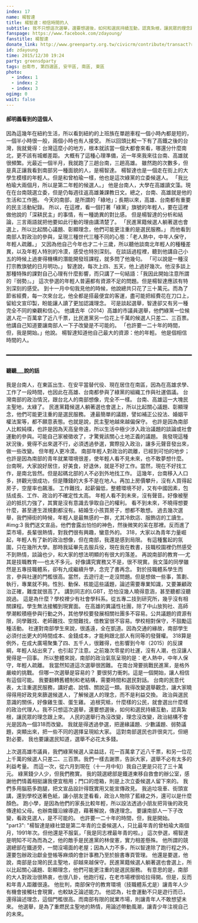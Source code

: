 ```yaml
---
index: 17
name: 楊智達
title: 楊智達：相信時間的人
subtitle: 我不只想這次選舉，還要想選後，如何和選民持續互動，認真紮根，讓民眾的理念跟上來。
fanspage: https://www.facebook.com/zdayoung/
fanstitle: 楊智達
donate_link: http://www.greenparty.org.tw/civicrm/contribute/transact?reset=1&id=27
id: zdayoung
time: 2015/12/30 19:24
party: greensdparty
tags: 台南市, 第四選區, 安平區, 南區, 東區
photo:
  - index: 1
  - index: 2
  - index: 3
ogimg: 0
wait: false
---
```

#### 郝明義看到的這個人

因為這幾年在紐約生活，所以看到紐約的上班族在單趟車程一個小時內都是短的，一個半小時很一般，兩個小時也有人接受。
 所以回頭比較一下有了高鐵之後的台灣，我就覺得：台灣這麼小的地方，根本就該當一個大都會來看，哪還分什麼南北，更不該有城鄉差距。
 大概有了這種心理準備，近一年來我來往台南、高雄就很頻繁。光最近一個半月，我就跑了三趟台南，三趟高雄。
 雖然跑的次數多，但是真正讓我看到南部另一種面貌的人，是楊智達。
 楊智達也是一個走在街上的大學生模樣的年輕人。但是和曾柏瑜一樣，他也是這次綠黨的立委候選人。
 「我比柏瑜大兩個月，所以是第二年輕的候選人。」
 他是台南人，大學在高雄讀文藻。現在在台南競選立委，但是仍每週往返高雄兼課教日文。總之，台南、高雄就是他的生活和工作圈。
 今天的南部，是所謂的「綠地」；長期以來，高雄、台南都有重要的民主活動紀錄。
 所以，在這裡，看一個打著「綠黨」旗號的年輕人，要在這裡做他說的「深耕民主」的事情，有一種詭異的對比感。
 但是楊智達的分析和結論，三言兩語就把他要如此行動的理由講清楚了。
 「民進黨籍候選人躺著選也會選上，所以比起關心議題、彰顯理念，他們可能更注重的是選民服務。」
 而他看到南部人對政治的參與，呈現三種世代三種不同的心態：「老人熱中，中年人保守，年輕人疏離。」
 又因為他自己今年也才二十三歲，所以聽他談南北年輕人的種種差異，以及年輕人特別的冷漠，感受也特別深刻。
 在談話過程裡，聽到他講自己小五的時候上過麥得機構的潛能開發班課程，就多問了他幾句。
 「可以說是一種沒打宗教旗號的日月明功。」
 智達說，每次上四、五天，他上過好幾次。他沒多談上那種特殊的課對自己心理有什麼影響，而只講了一句結語：「我因此開始注意所謂的『弱勢』。」
 這次參選的年輕人普遍都有資源不足的問題。但是楊智達應該有特別深刻的感受。
 到十一月中旬我見他的時候，他說總共只花了三十萬元。而為了節省經費，每一次來台北，他全都是搭最便宜的客運，盡可能把經費花在刀口上，留給文宣印製，盼能讓人讀了更加認識理念。
 可是談起選舉，智達卻又有另一種完全不同的樂觀和信心。
 他講去年（2014）高雄的市議員選舉，他們綠黨一位候選人花一百萬拿了近八千票，比民進黨另一位花上千萬的候選人只差二、三百票。
 他講自己知道要讓南部人一下子改變是不可能的。
 「也許要一二十年的時間，但，我是開始。」他說。
 楊智達知道他自己最大的資源：他的年輕。
 他是個相信時間的人。

<hr style="border:1px dashed black;margin-bottom:30px;margin-top:30px;">

#### 聽聽___說的話
 我是台南人，在東區出生、在安平當替代役、現在居住在南區，因為在高雄求學、工作了一段時間，也因此在高雄、台南都參與了綠黨的組織工作與社運倡議。
 台灣南部的政治情況，跟台北人的南部想像，完全不一樣。
 台南、高雄這一大塊民主聖地，太綠了。
 民進黨籍候選人躺著選也會選上，所以比起關心議題、彰顯理念，他們可能更注重的是選民服務。
 連最簡單的議題，譬如補正公投法、婚姻平權法案等，都不願意表態。也就是說，民主聖地越來越偏保守。
 也許是因為南部人比較純樸，也許是因為天高皇帝遠，所以生活中極少涉入政治議題的談論或社會運動的參與。可能自己家被徵收了，才驚覺該關心土地正義的議題。
 我發現這種狀況後，覺得不出來選不行，必須透過參選，實際投入政治，讓多元聲音發出來，做一些改變。
 但年輕人更冷漠。
 南部年輕人對政治的疏離，已經到可怕的地步；也許是因為南部的青年就業環境很差，使年輕人看不見未來，也不敢夢想什麼。
 台南啊，大家說好居住，好美食，好退休，就是不好工作。當然，現在不好找工作，是南北皆然。但是起碼北部的人不必到外地找工作。
 這幾年，台南移入人口多，拼觀光很成功，但是賺錢的大多不是在地人。再加上房價攀升，沒有人買得起房子，空屋率也飆漲。
 工作難找，起薪偏低，整體環境不好，又有中國因素，包括成長、工作、政治的不確定性太高。
 年輕人看不到未來，沒有聲音。好像被壓迫的抵抗力強了，其實是沒有意識去爭取自己的權利。
 看不到未來，不曉得想要什麼，甚至連生涯規劃都沒有。結婚生小孩買房子，想都不敢想。
 過去幾次選舉，我們掃街的時候，年輕人是最無感的一群，尤其冷飲店、服飾店的工讀生。
 #img:3
 我們送文宣品，他們會露出怕怕的神色，然後微笑的呆在那裡。反而進了菜市場，長輩很熱情，對我們很有興趣，蠻意外的。
 318，大家以為青年力量崛起，年輕人有了新的政治想像，但在南部，我還是感到局限。
 有這種奮起的氛圍，只在幾所大學。那時我延畢先去服兵役，現在我在教書，技職校園裡仍然感受不到熱情，談論也少，和大家的想法明顯的有很大的落差。
 再說南部的教育──尤其是技職教育──也太不多元。好像講究實務又不是，很不現實。我文藻的同學雖然是五專技職體系，卻有九成繼續升學，念完了書再念。
 對於技職體系學生而言，參與社運的門檻很高。當然，去遊行走一走沒問題。但是想做一些事，策劃、執行，專業就不夠。性別、動保、核能這些議題，論述需要專業知識，又要兼顧政治正確，難度就很高了。
 講到同志的LGBT，恐怕沒幾人曉得意涵，甚至聽都沒聽說過。
 這是為什麼？學校裡少有社會學科系。從五專二技到研究所，幾乎沒有相關課程。學生無法接觸到現實面。
 在高雄的異議性社團，除了中山放狗社、高師學潮較積極參與行動之外，其他學校要發展相關社團多不容易。公共議題的資源有限，同學難找、老師難找、空間難找，借教室很不容易。學校相對保守，不鼓勵這種活動。
 社運對南部學生來說，很遙遠，全在凱道。因為交通的緣故，南部學生必須付出更大的時間成本、金錢成本，才能夠跟北部人有同等的發聲權。
 318算是例外，在成大廣場聚集了四、五千人，很難得，也影響到今年（2015）的反課綱，年輕人站出來了，也引起了注意。之前幾次零星的社運，沒有人潮，也沒讓人覺得是一回事。
 所以整體來說，南部的政治氣氛呈現的是：老人熱中，中年人保守，年輕人疏離。
 我當然知道這次選舉很困難。
 在南台灣要挑戰民進黨，是格外嚴峻的挑戰。
 但哪一次選舉是容易的？
 要很努力衝刺。這是一個開始，讓人相信有這個可能。
 我要翻轉舊體制和老結構，需要時間和選民對話。
 台南的民意代表，太注重選民服務，講好處、說情、關說這一類。我得改變選舉觀念，讓大家曉得得用好政見來篩選候選人，了解候選人的理念，而不是利益交換。
 政治與選民意識的關係，好像雞生蛋、蛋生雞。
 追根究柢，什麼樣的公民，就會選出什麼樣的政治代理人。我不只想這次選舉，還要想選後，如何和選民持續互動，認真紮根，讓民眾的理念跟上來。
 人民的選舉行為沒改變，理念沒改變，政治結構不會光是因為一個318而改變。
 我就是得透過參選，把邊緣議題、少數議題、弱勢議題，突顯出來，把一些不同的選擇呈現給大家。
 這對南部選民也許很突兀，但絕對必要。
 我也要讓選民知道，選舉不必花太多錢。


 上次選高雄市議員，我們綠黨候選人梁益誌，花一百萬拿了近八千票，和另一位花上千萬的候選人只差二、三百票。我們一樣去謝票，告訴大家，選舉不必有太多的利益考量。
 而這一次，從六月到現在（十一月中旬）我自己更是只花了三十萬元。
 綠黨錢少人少，但我們務實。
 我的競選總部是鐵道東移自救會的辦公室，感謝他們情義相挺讓我便宜租用；門口的燈箱，則是上次立委候選人留下來的。
 我們多用腦筋多跑腿，把文宣品設計得既實用又能宣傳政見。
 我追垃圾車、街頭宣講，還到學校送著色紙，讓小朋友塗看看，政治人物除了藍綠之外，還可以是什麼顏色。
 跑小學，是因為他們的家長比較年輕，所以設法透過小朋友把背後的政見傳達給父母。也辦南鐵沿線導遊，藉著解說，傳達理念。
 要讓南部人一下子改變，看政見選人，是不可能的。
 也許要一二十年的時間，但，我是開始。
"part3": "楊智達是綠社盟是第二年青的立委候選人，只比最年青的曾柏瑜大兩個月，1991年次。但他還是不服氣，「我是同志裡最年青的啦。」
這次參選，楊智達是明知不可為而為之，他的敵手是民進黨的林俊憲，實力相差懸殊。
他所謂的競選總部在鐵道旁，一間沒場面的老屋；因為人力不多，所以智達除了跑行程之外，還要包辦政治獻金登帳等麻煩的會計事務乃至於臉書專頁管理。
他還是要選，他說，南部是台灣的民主聖地，卻越來越保守。民進黨籍候選人躺著選也會選上，所以比起關心議題、彰顯理念，他們可能更注重的是選民服務。
有意思的是，南部的大人對政治很熱衷，也很八卦，他跑行程，在老市場裡很哈拉得開。但是，反而和年青人距離很遠。
他批判，南部保守的教育環境（技職體系尤是）讓青年人少有機會接觸社會現實，也較缺乏論述能力。
他認為，社會運動不只是遊行而已，還得論述理念，這個門檻很高。而南部有限的就業市場，則讓青年人不敢想望未來。
他選舉，是為了重燃民主聖地的熱情，用論述帶動風潮，讓青少年注視自己的未來。

